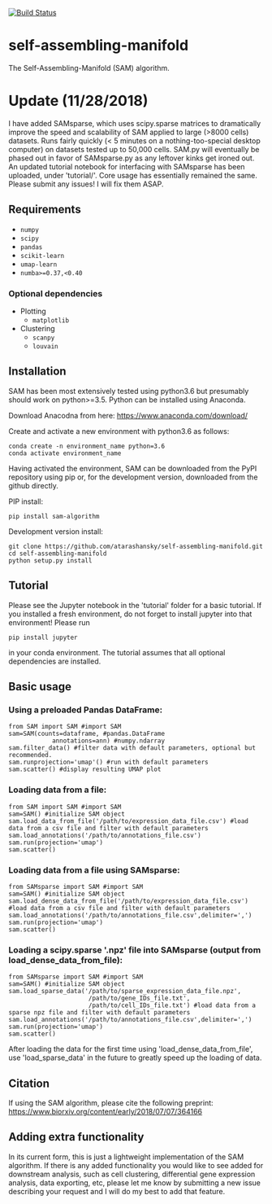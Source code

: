 [![Build Status](https://travis-ci.com/atarashansky/self-assembling-manifold.svg?branch=master)](https://travis-ci.com/atarashansky/self-assembling-manifold)

# self-assembling-manifold
The Self-Assembling-Manifold (SAM) algorithm.

# Update (11/28/2018)

I have added SAMsparse, which uses scipy.sparse matrices to dramatically improve the speed and scalability of SAM applied to large (>8000 cells) datasets. Runs fairly quickly (< 5 minutes on a nothing-too-special desktop computer) on datasets tested up to 50,000 cells. SAM.py will eventually be phased out in favor of SAMsparse.py as any leftover kinks get ironed out. An updated tutorial notebook for interfacing with SAMsparse has been uploaded, under 'tutorial/'. Core usage has essentially remained the same. Please submit any issues! I will fix them ASAP.

## Requirements
 - `numpy`
 - `scipy`
 - `pandas`
 - `scikit-learn`
 - `umap-learn`
 - `numba>=0.37,<0.40`

### Optional dependencies
 - Plotting
   - `matplotlib`
 - Clustering
   - `scanpy`
   - `louvain`

## Installation
SAM has been most extensively tested using python3.6 but presumably should work on python>=3.5. Python can be installed using Anaconda.

Download Anacodna from here:
    https://www.anaconda.com/download/

Create and activate a new environment with python3.6 as follows:
```
conda create -n environment_name python=3.6
conda activate environment_name
```

Having activated the environment, SAM can be downloaded from the PyPI repository using pip or, for the development version, downloaded from the github directly.

PIP install:
```
pip install sam-algorithm
```

Development version install:
```
git clone https://github.com/atarashansky/self-assembling-manifold.git
cd self-assembling-manifold
python setup.py install
```

## Tutorial
Please see the Jupyter notebook in the 'tutorial' folder for a basic tutorial. If you installed a fresh environment, do not forget to install jupyter into that environment! Please run
```
pip install jupyter
```
in your conda environment. The tutorial assumes that all optional dependencies are installed.

## Basic usage

### Using a preloaded Pandas DataFrame:
```
from SAM import SAM #import SAM
sam=SAM(counts=dataframe, #pandas.DataFrame
            annotations=ann) #numpy.ndarray
sam.filter_data() #filter data with default parameters, optional but recommended.
sam.runprojection='umap'() #run with default parameters
sam.scatter() #display resulting UMAP plot
```

### Loading data from a file:
```
from SAM import SAM #import SAM
sam=SAM() #initialize SAM object
sam.load_data_from_file('/path/to/expression_data_file.csv') #load data from a csv file and filter with default parameters
sam.load_annotations('/path/to/annotations_file.csv')
sam.run(projection='umap')
sam.scatter()
```

### Loading data from a file using SAMsparse:
```
from SAMsparse import SAM #import SAM
sam=SAM() #initialize SAM object
sam.load_dense_data_from_file('/path/to/expression_data_file.csv') #load data from a csv file and filter with default parameters
sam.load_annotations('/path/to/annotations_file.csv',delimiter=',')
sam.run(projection='umap')
sam.scatter()
```

### Loading a scipy.sparse '.npz' file into SAMsparse (output from load_dense_data_from_file):
```
from SAMsparse import SAM #import SAM
sam=SAM() #initialize SAM object
sam.load_sparse_data('/path/to/sparse_expression_data_file.npz',
                      /path/to/gene_IDs_file.txt',
                      /path/to/cell_IDs_file.txt') #load data from a sparse npz file and filter with default parameters
sam.load_annotations('/path/to/annotations_file.csv',delimiter=',')
sam.run(projection='umap')
sam.scatter()
```
After loading the data for the first time using 'load_dense_data_from_file', use 'load_sparse_data' in the future to greatly speed up the loading of data. 

## Citation
If using the SAM algorithm, please cite the following preprint:
https://www.biorxiv.org/content/early/2018/07/07/364166

## Adding extra functionality
In its current form, this is just a lightweight implementation of the SAM algorithm. If there is any added functionality you would like to see added for downstream analysis, such as cell clustering, differential gene expression analysis, data exporting, etc, please let me know by submitting a new issue describing your request and I will do my best to add that feature.
